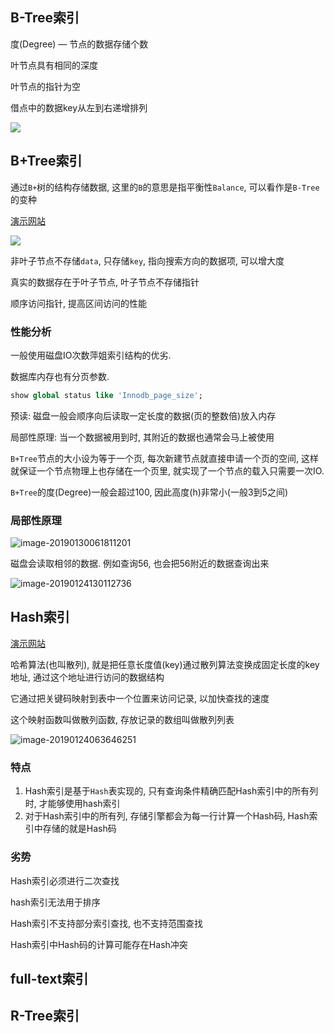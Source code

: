 ## B-Tree索引

度(Degree) — 节点的数据存储个数

叶节点具有相同的深度

叶节点的指针为空

借点中的数据key从左到右递增排列

![](https://ws3.sinaimg.cn/large/006tNc79ly1fzqkx5v0lvj31mg0gwgpe.jpg)

## 	B+Tree索引

通过`B+`树的结构存储数据, 这里的`B`的意思是指平衡性`Balance`, 可以看作是`B-Tree`的变种

[演示网站](https://www.cs.usfca.edu/~galles/visualization/BPlusTree.html)

![](https://ws4.sinaimg.cn/large/006tNc79ly1fzql2kde0fj31cm0iq770.jpg)


非叶子节点不存储`data`, 只存储`key`, 指向搜索方向的数据项, 可以增大度

真实的数据存在于叶子节点, 叶子节点不存储指针

顺序访问指针, 提高区间访问的性能

### 性能分析

一般使用磁盘IO次数萍姐索引结构的优劣.

数据库内存也有分页参数.

```sql
show global status like 'Innodb_page_size';
```

预读: 磁盘一般会顺序向后读取一定长度的数据(页的整数倍)放入内存

局部性原理: 当一个数据被用到时, 其附近的数据也通常会马上被使用

`B+Tree`节点的大小设为等于一个页, 每次新建节点就直接申请一个页的空间, 这样就保证一个节点物理上也存储在一个页里, 就实现了一个节点的载入只需要一次IO.

`B+Tree`的度(Degree)一般会超过100, 因此高度(h)非常小(一般3到5之间)

### 局部性原理

![image-20190130061811201](https://ws3.sinaimg.cn/large/006tNc79ly1fzo7amkpdfj315y0l0dmk.jpg)

磁盘会读取相邻的数据. 例如查询56, 也会把56附近的数据查询出来

![image-20190124130112736](https://ws1.sinaimg.cn/large/006tNc79ly1fzhl84d9dej30l406pweu.jpg)







## Hash索引

[演示网站](https://www.cs.usfca.edu/~galles/visualization/OpenHash.html)

哈希算法(也叫散列), 就是把任意长度值(key)通过散列算法变换成固定长度的key地址, 通过这个地址进行访问的数据结构

它通过把关键码映射到表中一个位置来访问记录, 以加快查找的速度

这个映射函数叫做散列函数, 存放记录的数组叫做散列列表



![image-20190124063646251](https://ws1.sinaimg.cn/large/006tNc79gy1fzha43937uj30nq0haae4.jpg)

### 特点

1. Hash索引是基于`Hash`表实现的, 只有查询条件精确匹配Hash索引中的所有列时, 才能够使用hash索引
2. 对于Hash索引中的所有列, 存储引擎都会为每一行计算一个Hash码, Hash索引中存储的就是Hash码



### 劣势

Hash索引必须进行二次查找

hash索引无法用于排序

Hash索引不支持部分索引查找, 也不支持范围查找

Hash索引中Hash码的计算可能存在Hash冲突



## full-text索引



## R-Tree索引

